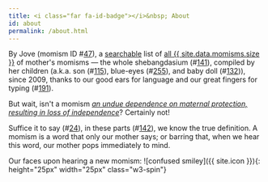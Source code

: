 ```yaml
---
title: <i class="far fa-id-badge"></i>&nbsp; About
id: about
permalink: /about.html
---
```

By Jove (momism ID #[47](/list.html#momism_id47)),  a [searchable](search.html) list of [all {{ site.data.momisms.size }}](list.html) of mother's momisms — the whole shebangdasium (#[141](/list.html#momism_id141)), compiled by her children (a.k.a. son (#[115](/list.html#momism_id115)), blue-eyes (#[255](list.html#momism_id255)), and baby doll (#[132](/list.html#momism_id132))), since 2009, thanks to our good ears for language and our great fingers for typing (#[191](/list.html#momism_id191)).

But wait, isn't a momism [_an undue dependence on maternal protection, resulting in loss of independence_](https://www.dictionary.com/browse/momism)? Certainly not! 

Suffice it to say (#[24](/list.html#momism_id24)), in these parts (#[142](/list.html#momism_id142)), we know the true definition. A momism is a word that only our mother says; or barring that, when we hear this word, our mother pops immediately to mind.

Our faces upon hearing a new momism: ![confused smiley]({{ site.icon }}){: height="25px" width="25px" class="w3-spin"}
